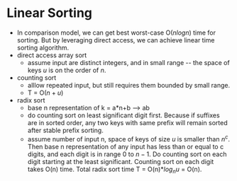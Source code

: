 # Linear Sorting 
* In comparison model, we can get best worst-case O($nlogn$) time for sorting. But by leveraging direct access, we can achieve linear time sorting algorithm.
* direct access array sort
    * assume input are distinct  integers, and in small range -- the space of keys $u$ is on the order of $n$.
* counting sort
    * alllow repeated input, but still requires them bounded by small range.
    * T = O($n+u$)
* radix sort
    * base n representation of k = a*n+b --> ab
    * do counting sort on least significant digit first. Because if suffixes are in sorted order, any two keys with same prefix will remain sorted after stable prefix sorting.
    * assume number of input n, space of keys of size $u$ is smaller than $n^c$. Then base n representation of any input has less than or equal to c digits, and each digit is in range 0 to $n-1$. Do counting sort on each digit starting at the least significant. Counting sort on each digit takes O(n) time. Total radix sort time T = O(n)$*log_nu$ = O(n).